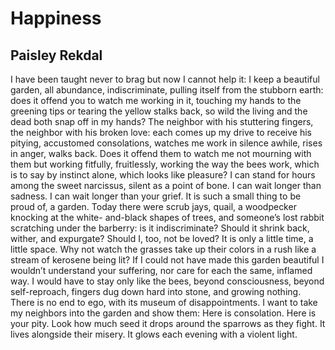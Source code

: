 # Happiness
## Paisley Rekdal
I have been taught never to brag but now
I cannot help it: I keep
a beautiful garden, all abundance,
indiscriminate, pulling itself
from the stubborn earth: does it offend you
to watch me working in it,
touching my hands to the greening tips or
tearing the yellow stalks back, so wild
the living and the dead both
snap off in my hands?
The neighbor with his stuttering
fingers, the neighbor with his broken
love: each comes up my drive
to receive his pitying,
accustomed consolations, watches me
work in silence awhile, rises in anger,
walks back. Does it offend them to watch me
not mourning with them but working
fitfully, fruitlessly, working
the way the bees work, which is to say
by instinct alone, which looks like pleasure?
I can stand for hours among the sweet
narcissus, silent as a point of bone.
I can wait longer than sadness. I can wait longer
than your grief. It is such a small thing
to be proud of, a garden. Today
there were scrub jays, quail,
a woodpecker knocking at the white-
and-black shapes of trees, and someone’s lost rabbit
scratching under the barberry: is it
indiscriminate? Should it shrink back, wither,
and expurgate? Should I, too, not be loved?
It is only a little time, a little space.
Why not watch the grasses take up their colors in a rush
like a stream of kerosene being lit?
If I could not have made this garden beautiful
I wouldn’t understand your suffering,
nor care for each the same, inflamed way.
I would have to stay only like the bees,
beyond consciousness, beyond
self-reproach, fingers dug down hard
into stone, and growing nothing.
There is no end to ego,
with its museum of disappointments.
I want to take my neighbors into the garden
and show them: Here is consolation.
Here is your pity. Look how much seed it drops
around the sparrows as they fight.
It lives alongside their misery.
It glows each evening with a violent light.